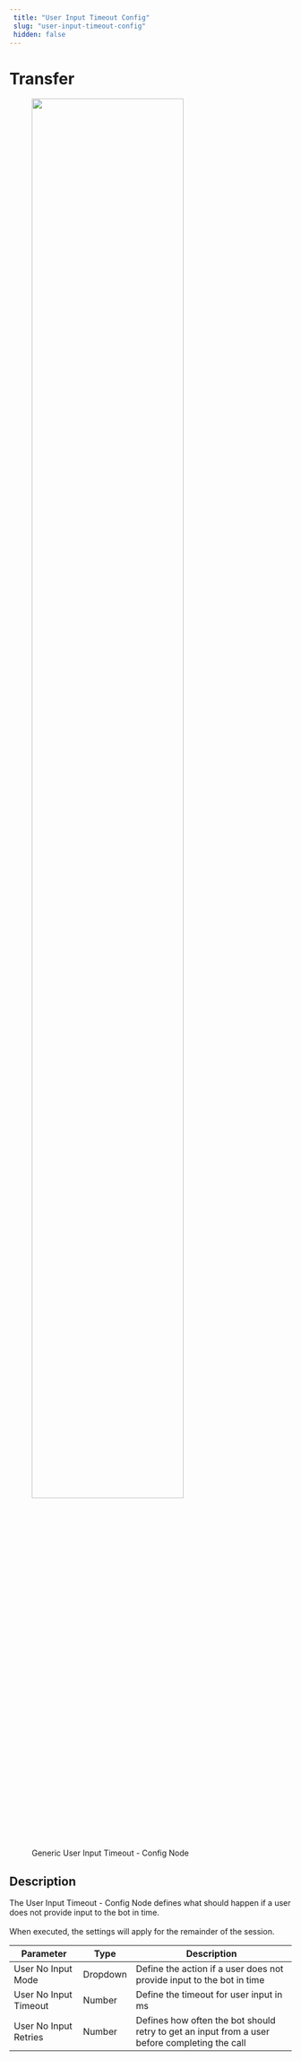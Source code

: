 ```yaml
---
 title: "User Input Timeout Config" 
 slug: "user-input-timeout-config" 
 hidden: false 
---
```


# Transfer

<figure>
  <img class="image-center" src="{{config.site_url}}ai/flow-nodes/generic-voice-nodes/images/user-input-timeout-config.png" width="80%" />
  <figcaption>Generic User Input Timeout - Config Node</figcaption>
</figure>

## Description

<div class="divider"></div>
The User Input Timeout - Config Node defines what should happen if a user does not provide input to the bot in time.
<br/><br/>
When executed, the settings will apply for the remainder of the session.


| Parameter             | Type     | Description                                                                                   |
| --------------------- | -------- | --------------------------------------------------------------------------------------------- |
| User No Input Mode    | Dropdown | Define the action if a user does not provide input to the bot in time                         |
| User No Input Timeout | Number   | Define the timeout for user input in ms                                                       |
| User No Input Retries | Number   | Defines how often the bot should retry to get an input from a user before completing the call |